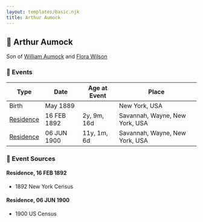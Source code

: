 ```yaml
---
layout: templates/basic.njk
title: Arthur Aumock
---
```

## 🔵 Arthur Aumock

Son of [William Aumock](/people/5/50418111) and [Flora Wilson](/people/2/2426620)

### 📆 Events

Type | Date | Age at Event | Place
------ | ------ | ------ | ------
Birth | May 1889 |  | New York, USA
[Residence](#event-event-0) | 16 FEB 1892 | 2y, 9m, 16d | Savannah, Wayne, New York, USA
[Residence](#event-event-1) | 06 JUN 1900 | 11y, 1m, 6d | Savannah, Wayne, New York, USA

### 📰 Event Sources

#### <a id="event-event-0"></a> Residence, 16 FEB 1892
* 1892 New York Census

#### <a id="event-event-1"></a> Residence, 06 JUN 1900
* 1900 US Census
